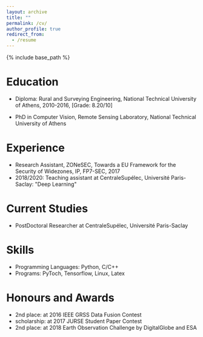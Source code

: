```yaml
---
layout: archive
title: ""
permalink: /cv/
author_profile: true
redirect_from:
  - /resume
---
```


{% include base_path %}

Education
======
* Diploma: Rural and Surveying Engineering, National Technical University of Athens, 2010-2016, [Grade: 8.20/10]
<!-- * 2016 Master Thesis: Design, Development and Evaluation of Deep Learning-based Classification Frameworks for High Resolution Remote Sensing Data. Implementation and Integration into Orfeo Toolbox, 2016, [Grade: 10/10] -->
* PhD in Computer Vision, Remote Sensing Laboratory, National Technical University of Athens

Experience
======
* Research Assistant, ZONeSEC, Towards a EU Framework for the Security of Widezones, IP, FP7-SEC, 2017
* 2018/2020: Teaching assistant at CentraleSupélec, Université Paris-Saclay: 
    "Deep Learning"


Current Studies
======
* PostDoctoral Researcher at CentraleSupélec, Université Paris-Saclay

  
Skills
======
* Programming Languages: Python, C/C++
* Programs: PyToch, Tensorflow, Linux, Latex

Honours and Awards
======
* 2nd place: at 2016 IEEE GRSS Data Fusion Contest
* scholarship: at 2017 JURSE Student Paper Contest
* 2nd place: at 2018 Earth Observation Challenge by DigitalGlobe and ESA
